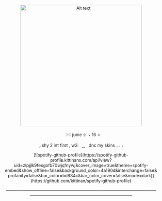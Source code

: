 

<p align="center"> <img src="https://github.com/giannahundy-crypto/giannahundy-crypto/blob/c7fffea34023739b25428a0c3a6cc9e833f9768a/coloredtexture.png" alt="Alt text" width="400"/> 

<p align="center">ㅤ𓏵 junie ⊹ ࣪ ˖  16 ⟢

<p align="center"> ◞ shy 2 int first , w2iㅤ ͜͜      ㅤdnc my skins ⸝⸝ ˖

<p align="center">
  [![spotify-github-profile](https://spotify-github-profile.kittinanx.com/api/view?uid=zlpjjlk9fesgofb70wjqfnywj&cover_image=true&theme=spotify-embed&show_offline=false&background_color=4a190d&interchange=false&profanity=false&bar_color=bd834c&bar_color_cover=false&mode=dark)](https://github.com/kittinan/spotify-github-profile)
  
<p align="center"> ────────────────────────────────────────────────────────────────────────────────────
